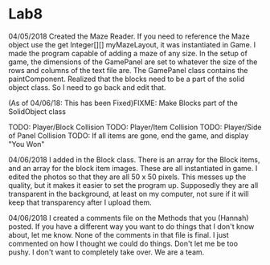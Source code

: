 # Lab8

04/05/2018
  Created the Maze Reader. If you need to reference the Maze object use the get Integer[][] myMazeLayout, it was instantiated in Game.
  I made the program capable of adding a maze of any size. In the setup of game, the dimensions of the GamePanel are set to whatever the size of the rows and columns of the text file are.
  The GamePanel class contains the paintComponent.
  Realized that the blocks need to be a part of the solid object class. So I need to go back and edit that.
  
  (As of 04/06/18: This has been Fixed)FIXME: Make Blocks part of the SolidObject class
  
  TODO: Player/Block Collision
  TODO: Player/Item Collision
  TODO: Player/Side of Panel Collision
  TODO: If all items are gone, end the game, and display "You Won"
  
  04/06/2018
  I added in the Block class. There is an array for the Block items, and an array for the block item images. These are all instantiated in game.
  I edited the photos so that they are all 50 x 50 pixels. This messes up the quality, but it makes it easier to set the program up. Supposedly they are all transparent in the background, at least on my computer, not sure if it will keep that transparency after I upload them.
  
  04/06/2018
  I created a comments file on the Methods that you (Hannah) posted. If you have a different way you want to do things that I don't know about, let me know. None of the comments in that file is final. I just commented on how I thought we could do things. Don't let me be too pushy. I don't want to completely take over. We are a team.
  
  
